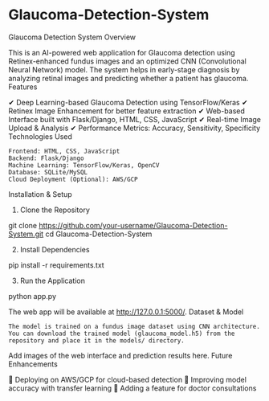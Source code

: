 # Glaucoma-Detection-System
Glaucoma Detection System
Overview

This is an AI-powered web application for Glaucoma detection using Retinex-enhanced fundus images and an optimized CNN (Convolutional Neural Network) model. The system helps in early-stage diagnosis by analyzing retinal images and predicting whether a patient has glaucoma.
Features

✔ Deep Learning-based Glaucoma Detection using TensorFlow/Keras
✔ Retinex Image Enhancement for better feature extraction
✔ Web-based Interface built with Flask/Django, HTML, CSS, JavaScript
✔ Real-time Image Upload & Analysis
✔ Performance Metrics: Accuracy, Sensitivity, Specificity
Technologies Used

    Frontend: HTML, CSS, JavaScript
    Backend: Flask/Django
    Machine Learning: TensorFlow/Keras, OpenCV
    Database: SQLite/MySQL
    Cloud Deployment (Optional): AWS/GCP

Installation & Setup
1. Clone the Repository

git clone https://github.com/your-username/Glaucoma-Detection-System.git
cd Glaucoma-Detection-System

2. Install Dependencies

pip install -r requirements.txt

3. Run the Application

python app.py

The web app will be available at http://127.0.0.1:5000/.
Dataset & Model

    The model is trained on a fundus image dataset using CNN architecture.
    You can download the trained model (glaucoma_model.h5) from the repository and place it in the models/ directory.



Add images of the web interface and prediction results here.
Future Enhancements

🔹 Deploying on AWS/GCP for cloud-based detection
🔹 Improving model accuracy with transfer learning
🔹 Adding a feature for doctor consultations
